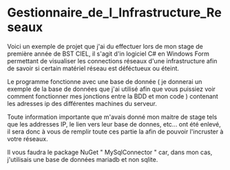 # Gestionnaire_de_l_Infrastructure_Reseaux

  Voici un exemple de projet que j'ai du effectuer lors de mon stage de première année de BST CIEL, il s'agit d'in logiciel C# en Windows Form permettant de visualiser les connections réseaux d'une infrastructure afin de savoir si certain matériel réseau est déféctueux ou éteint. 

  Le programme fonctionne avec une base de donnée ( je donnerai un exemple de la base de données que j'ai utilisé afin que vous puissiez voir comment fonctionner mes jonctions entre la BDD et mon code ) contenant les adresses ip des différentes machines du serveur.
  
  Toute information importante que m'avais donné mon maitre de stage tels que les addresses IP, le lien vers leur base de donnes, etc... ont été enlevé, il sera donc à vous de remplir toute ces partie la afin de pouvoir l'incruster à votre réseaux.

  Il vous faudra le package NuGet " MySqlConnector " car, dans mon cas, j'utilisais une base de données mariadb et non sqlite.

 
